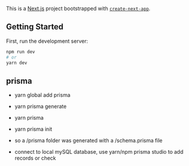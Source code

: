 This is a [Next.js](https://nextjs.org/) project bootstrapped with [`create-next-app`](https://github.com/vercel/next.js/tree/canary/packages/create-next-app).

## Getting Started

First, run the development server:

```bash
npm run dev
# or
yarn dev
```

## prisma
- yarn global add prisma
- yarn prisma generate
- yarn prisma
- yarn prisma init 
- so a /prisma folder was generated with a /schema.prisma file

- connect to local mySQL database, use yarn/npm prisma studio to add records or check